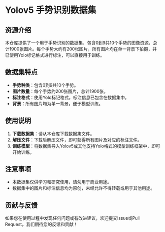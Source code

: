 # Yolov5 手势识别数据集

## 资源介绍

本仓库提供了一个用于手势识别的数据集，包含0到9共10个手势的图像资源，总计1900张图片。每个手势大约有200张图片，所有图片均在单一背景下拍摄，并已使用Yolo标记格式进行标注，可以直接用于训练。

## 数据集特点

- **手势种类**：包含0到9共10个手势。
- **图片数量**：每个手势约200张图片，总计1900张。
- **标注格式**：使用Yolo标记格式，标注信息已包含在数据集中。
- **背景**：所有图片均为单一背景，便于模型训练。

## 使用说明

1. **下载数据集**：请从本仓库下载数据集文件。
2. **解压文件**：下载后解压文件，即可获得所有图片及对应的标注文件。
3. **训练模型**：将数据集导入Yolov5或其他支持Yolo格式的模型训练框架中，即可开始训练。

## 注意事项

- 本数据集仅供学习和研究使用，请勿用于商业用途。
- 数据集中的图片和标注信息均为原创，未经允许不得转载或用于其他用途。

## 贡献与反馈

如果您在使用过程中发现任何问题或有改进建议，欢迎提交Issue或Pull Request。我们期待您的反馈和贡献！